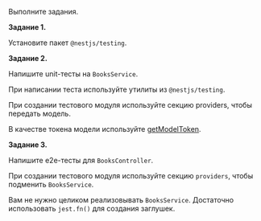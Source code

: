 Выполните задания.

**Задание 1.**

Установите пакет ```@nestjs/testing```.

**Задание 2.**

Напишите unit-тесты на ```BooksService```.

При написании теста используйте утилиты из ```@nestjs/testing```.

При создании тестового модуля используйте секцию providers, чтобы передать модель.

В качестве токена модели используйте [getModelToken](https://docs.nestjs.com/techniques/mongodb#testing).

**Задание 3.**

Напишите e2e-тесты для ```BooksController```.

При создании тестового модуля используйте секцию ```providers```, чтобы подменить ```BooksService```.

Вам не нужно целиком реализовывать ```BooksService```. Достаточно использовать ```jest.fn()``` для создания заглушек.
